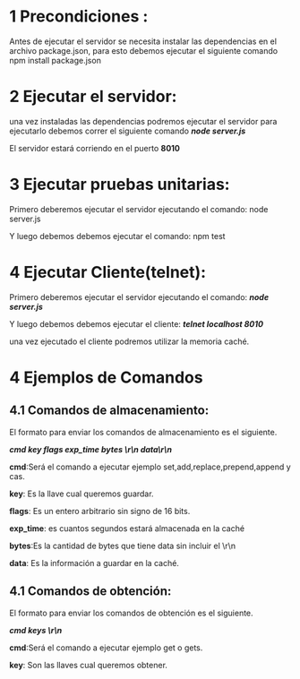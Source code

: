 # 1 Precondiciones :

Antes de ejecutar el servidor se necesita instalar las dependencias en el archivo package.json, para esto debemos ejecutar el siguiente comando 
npm install package.json

# 2 Ejecutar el servidor:

una vez instaladas las dependencias podremos ejecutar el servidor para ejecutarlo debemos correr el siguiente comando 
***node server.js*** 

El servidor estará corriendo en el puerto **8010**

# 3 Ejecutar pruebas unitarias:

Primero deberemos ejecutar el servidor ejecutando el comando:
node server.js 

Y luego debemos debemos ejecutar el comando:
npm test

# 4 Ejecutar Cliente(telnet):

Primero deberemos ejecutar el servidor ejecutando el comando:
***node server.js*** 

Y luego debemos debemos ejecutar el cliente:
***telnet localhost 8010***

 una vez ejecutado el cliente podremos utilizar la memoria caché.

# 4 Ejemplos de Comandos
	
## 4.1 Comandos de almacenamiento:

El formato para enviar los comandos de almacenamiento es el siguiente.

***cmd key flags exp_time bytes \r\n
data\r\n***

**cmd**:Será el comando a ejecutar ejemplo set,add,replace,prepend,append y cas.

**key**: Es la llave cual queremos guardar.

**flags**: Es un entero arbitrario sin signo de 16 bits.

**exp_time**: es cuantos segundos estará almacenada en la caché

**bytes**:Es la cantidad de bytes que tiene data sin incluir el \r\n

**data**: Es la información a guardar en la caché.

## 4.1 Comandos de obtención:

El formato para enviar los comandos de obtención es el siguiente.

***cmd keys \r\n***

**cmd**:Será el comando a ejecutar ejemplo get o gets.

**key**: Son las llaves cual queremos obtener.
